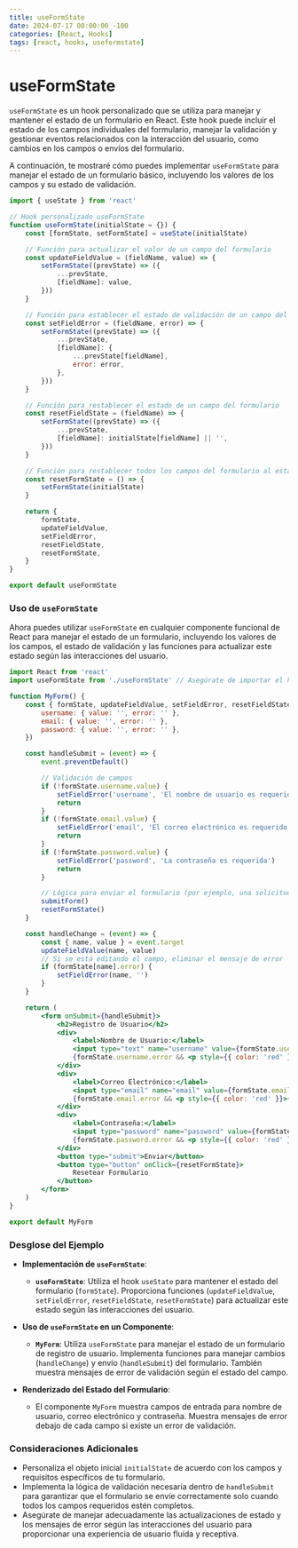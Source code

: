 ```yaml
---
title: useFormState
date: 2024-07-17 00:00:00 -100
categories: [React, Hooks]
tags: [react, hooks, useformstate]
---
```


# useFormState

`useFormState` es un hook personalizado que se utiliza para manejar y mantener el estado de un formulario en React. Este hook puede incluir el estado de los campos individuales del formulario, manejar la validación y gestionar eventos relacionados con la interacción del usuario, como cambios en los campos o envíos del formulario.

A continuación, te mostraré cómo puedes implementar `useFormState` para manejar el estado de un formulario básico, incluyendo los valores de los campos y su estado de validación.

```jsx
import { useState } from 'react'

// Hook personalizado useFormState
function useFormState(initialState = {}) {
    const [formState, setFormState] = useState(initialState)

    // Función para actualizar el valor de un campo del formulario
    const updateFieldValue = (fieldName, value) => {
        setFormState((prevState) => ({
            ...prevState,
            [fieldName]: value,
        }))
    }

    // Función para establecer el estado de validación de un campo del formulario
    const setFieldError = (fieldName, error) => {
        setFormState((prevState) => ({
            ...prevState,
            [fieldName]: {
                ...prevState[fieldName],
                error: error,
            },
        }))
    }

    // Función para restablecer el estado de un campo del formulario
    const resetFieldState = (fieldName) => {
        setFormState((prevState) => ({
            ...prevState,
            [fieldName]: initialState[fieldName] || '',
        }))
    }

    // Función para restablecer todos los campos del formulario al estado inicial
    const resetFormState = () => {
        setFormState(initialState)
    }

    return {
        formState,
        updateFieldValue,
        setFieldError,
        resetFieldState,
        resetFormState,
    }
}

export default useFormState
```

### Uso de `useFormState`

Ahora puedes utilizar `useFormState` en cualquier componente funcional de React para manejar el estado de un formulario, incluyendo los valores de los campos, el estado de validación y las funciones para actualizar este estado según las interacciones del usuario.

```jsx
import React from 'react'
import useFormState from './useFormState' // Asegúrate de importar el hook desde el archivo correcto

function MyForm() {
    const { formState, updateFieldValue, setFieldError, resetFieldState, resetFormState } = useFormState({
        username: { value: '', error: '' },
        email: { value: '', error: '' },
        password: { value: '', error: '' },
    })

    const handleSubmit = (event) => {
        event.preventDefault()

        // Validación de campos
        if (!formState.username.value) {
            setFieldError('username', 'El nombre de usuario es requerido')
            return
        }
        if (!formState.email.value) {
            setFieldError('email', 'El correo electrónico es requerido')
            return
        }
        if (!formState.password.value) {
            setFieldError('password', 'La contraseña es requerida')
            return
        }

        // Lógica para enviar el formulario (por ejemplo, una solicitud HTTP)
        submitForm()
        resetFormState()
    }

    const handleChange = (event) => {
        const { name, value } = event.target
        updateFieldValue(name, value)
        // Si se está editando el campo, eliminar el mensaje de error
        if (formState[name].error) {
            setFieldError(name, '')
        }
    }

    return (
        <form onSubmit={handleSubmit}>
            <h2>Registro de Usuario</h2>
            <div>
                <label>Nombre de Usuario:</label>
                <input type="text" name="username" value={formState.username.value} onChange={handleChange} />
                {formState.username.error && <p style={{ color: 'red' }}>{formState.username.error}</p>}
            </div>
            <div>
                <label>Correo Electrónico:</label>
                <input type="email" name="email" value={formState.email.value} onChange={handleChange} />
                {formState.email.error && <p style={{ color: 'red' }}>{formState.email.error}</p>}
            </div>
            <div>
                <label>Contraseña:</label>
                <input type="password" name="password" value={formState.password.value} onChange={handleChange} />
                {formState.password.error && <p style={{ color: 'red' }}>{formState.password.error}</p>}
            </div>
            <button type="submit">Enviar</button>
            <button type="button" onClick={resetFormState}>
                Resetear Formulario
            </button>
        </form>
    )
}

export default MyForm
```

### Desglose del Ejemplo

-   **Implementación de `useFormState`**:

    -   **`useFormState`**: Utiliza el hook `useState` para mantener el estado del formulario (`formState`). Proporciona funciones (`updateFieldValue`, `setFieldError`, `resetFieldState`, `resetFormState`) para actualizar este estado según las interacciones del usuario.

-   **Uso de `useFormState` en un Componente**:

    -   **`MyForm`**: Utiliza `useFormState` para manejar el estado de un formulario de registro de usuario. Implementa funciones para manejar cambios (`handleChange`) y envío (`handleSubmit`) del formulario. También muestra mensajes de error de validación según el estado del campo.

-   **Renderizado del Estado del Formulario**:
    -   El componente `MyForm` muestra campos de entrada para nombre de usuario, correo electrónico y contraseña. Muestra mensajes de error debajo de cada campo si existe un error de validación.

### Consideraciones Adicionales

-   Personaliza el objeto inicial `initialState` de acuerdo con los campos y requisitos específicos de tu formulario.
-   Implementa la lógica de validación necesaria dentro de `handleSubmit` para garantizar que el formulario se envíe correctamente solo cuando todos los campos requeridos estén completos.
-   Asegúrate de manejar adecuadamente las actualizaciones de estado y los mensajes de error según las interacciones del usuario para proporcionar una experiencia de usuario fluida y receptiva.
